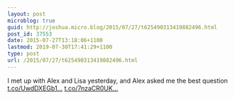 ```yaml
---
layout: post
microblog: true
guid: http://joshua.micro.blog/2015/07/27/t625490313419882496.html
post_id: 37553
date: 2015-07-27T13:18:06+1100
lastmod: 2019-07-30T17:41:29+1100
type: post
url: /2015/07/27/t625490313419882496.html
---
```

I met up with Alex and Lisa yesterday, and Alex asked me the best question [t.co/UwdDXEGb1...](http://t.co/UwdDXEGb1X) [t.co/7nzaCR0UK...](http://t.co/7nzaCR0UK7)
